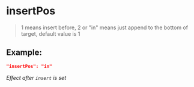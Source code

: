 # insertPos
>1 means insert before, 2 or "in" means just append to the bottom of target, default value is 1

Example:
--
```JSON
"insertPos": "in"
```

*Effect after `insert` is set*